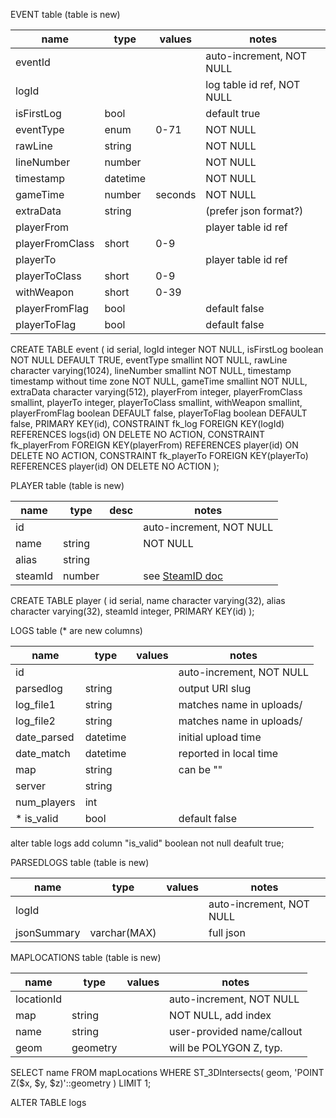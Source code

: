 EVENT table (table is new)

| name            | type     | values  | notes                      |
|-----------------|----------|---------|----------------------------|
| eventId         |          |         | auto-increment, NOT NULL   |
| logId           |          |         | log table id ref, NOT NULL |
| isFirstLog      | bool     |         | default true               |
| eventType       | enum     | 0-71    | NOT NULL                   |
| rawLine         | string   |         | NOT NULL                   |
| lineNumber      | number   |         | NOT NULL                   |
| timestamp       | datetime |         | NOT NULL                   |
| gameTime        | number   | seconds | NOT NULL                   |
| extraData       | string   |         | (prefer json format?)      |
| playerFrom      |          |         | player table id ref        |
| playerFromClass | short    | 0-9     |                            |
| playerTo        |          |         | player table id ref        |
| playerToClass   | short    | 0-9     |                            |
| withWeapon      | short    | 0-39    |                            |
| playerFromFlag  | bool     |         | default false              |
| playerToFlag    | bool     |         | default false              |

CREATE TABLE event (
  id serial,
  logId integer NOT NULL,
  isFirstLog boolean NOT NULL DEFAULT TRUE,
  eventType smallint NOT NULL,
  rawLine character varying(1024),
  lineNumber smallint NOT NULL,
  timestamp timestamp without time zone NOT NULL,
  gameTime smallint NOT NULL,
  extraData character varying(512),
  playerFrom integer,
  playerFromClass smallint,
  playerTo integer,
  playerToClass smallint,
  withWeapon smallint,
  playerFromFlag boolean DEFAULT false,
  playerToFlag boolean DEFAULT false,
  PRIMARY KEY(id),
  CONSTRAINT fk_log
    FOREIGN KEY(logId)
      REFERENCES logs(id)
      ON DELETE NO ACTION,
  CONSTRAINT fk_playerFrom
    FOREIGN KEY(playerFrom)
      REFERENCES player(id)
      ON DELETE NO ACTION,
  CONSTRAINT fk_playerTo
    FOREIGN KEY(playerTo)
      REFERENCES player(id)
      ON DELETE NO ACTION
);


PLAYER table (table is new)

| name            | type     | desc    | notes                      |
|-----------------|----------|---------|----------------------------|
| id              |          |         | auto-increment, NOT NULL   |
| name            | string   |         | NOT NULL                   |
| alias           | string   |         |                            |
| steamId         | number   |         | see [SteamID doc](https://developer.valvesoftware.com/wiki/SteamID) |

CREATE TABLE player (
  id serial,
  name character varying(32),
  alias character varying(32),
  steamId integer,
  PRIMARY KEY(id)
);

LOGS table (* are new columns)

| name            | type     | values   | notes                      |
|-----------------|----------|----------|----------------------------|
| id              |          |          | auto-increment, NOT NULL   |
| parsedlog       | string   |          | output URI slug            |
| log_file1       | string   |          | matches name in uploads/   |
| log_file2       | string   |          | matches name in uploads/   |
| date_parsed     | datetime |          | initial upload time        |
| date_match      | datetime |          | reported in local time     |
| map             | string   |          | can be "<multiple>"        |
| server          | string   |          |                            |
| num_players     | int      |          |                            |
| * is_valid      | bool     |          | default false              |

alter table logs add column "is_valid" boolean not null deafult true;

PARSEDLOGS table (table is new)

| name            | type         | values   | notes                      |
|-----------------|--------------|----------|----------------------------|
| logId           |              |          | auto-increment, NOT NULL   |
| jsonSummary     | varchar(MAX) |          | full json                  |


MAPLOCATIONS table (table is new)

| name            | type         | values   | notes                      |
|-----------------|--------------|----------|----------------------------|
| locationId      |              |          | auto-increment, NOT NULL   |
| map             | string       |          | NOT NULL, add index        |
| name            | string       |          | user-provided name/callout |
| geom            | geometry     |          | will be POLYGON Z, typ.    |

SELECT name
  FROM mapLocations
WHERE ST_3DIntersects(
    geom,
    'POINT Z($x, $y, $z)'::geometry
)
LIMIT 1;

ALTER TABLE logs 